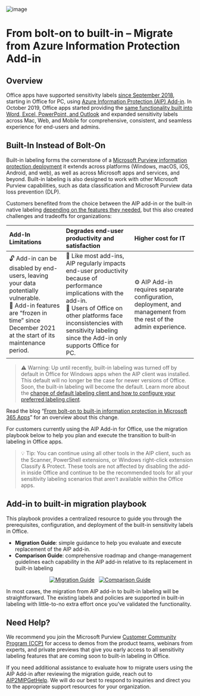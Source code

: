 ![image](https://user-images.githubusercontent.com/43501191/195164735-920ec45a-cd2c-41a1-9d22-6a557ca9ddc3.png)


# From bolt-on to built-in – Migrate from Azure Information Protection Add-in 

## Overview

Office apps have supported sensitivity labels [since September 2018](https://techcommunity.microsoft.com/t5/security-compliance-and-identity/azure-information-protection-is-now-generally-available/ba-p/249974), starting in Office for PC, using [Azure Information Protection (AIP) Add-in](https://learn.microsoft.com/en-us/azure/information-protection/rms-client/aip-clientv2). In October 2019, Office apps started providing the [same functionality built into Word, Excel, PowerPoint, and Outlook](https://learn.microsoft.com/en-us/microsoft-365/compliance/sensitivity-labels-office-apps#support-for-sensitivity-label-capabilities-in-apps) and expanded sensitivity labels across Mac, Web, and Mobile for comprehensive, consistent, and seamless experience for end-users and admins.

## Built-In Instead of Bolt-On

Built-in labeling forms the cornerstone of a [Microsoft Purview information protection deployment](https://learn.microsoft.com/en-us/microsoft-365/compliance/information-protection-solution?view=o365-worldwide) it extends across platforms (Windows, macOS, iOS, Android, and web), as well as across Microsoft apps and services, and beyond. Built-in labeling is also designed to work with other Microsoft Purview capabilities, such as data classification and Microsoft Purview data loss prevention (DLP).

Customers benefited from the choice between the AIP add-in or the built-in native labeling [depending on the features they needed](https://learn.microsoft.com/en-us/microsoft-365/compliance/sensitivity-labels-aip?view=o365-worldwide#feature-parity-for-built-in-labeling-and-the-aip-add-in-for-office-apps), but this also created challenges and tradeoffs for organizations:

| Add-In Limitations | Degrades end-user productivity and satisfaction |  Higher cost for IT
|:---|:---|:---|
| 🔓 Add-in can be disabled by end-users, leaving your data potentially vulnerable.<br>🛑 Add-in features are “frozen in time” since December 2021 at the start of its maintenance period. | 🐢 Like most add-ins, AIP regularly impacts end-user productivity because of performance implications with the add-in. <br>📱 Users of Office on other platforms face inconsistencies with sensitivity labeling since the Add-in only supports Office for PC. | ⚙️ AIP Add-in requires separate configuration, deployment, and management from the rest of the admin experience.|

> ⚠️ Warning: Up until recently, built-in labeling was turned off by default in Office for Windows apps when the AIP client was installed. This default will no longer be the case for newer versions of Office. Soon, the built-in labeling will become the default. Learn more about the [change of default labeling client and how to configure your preferred labeling client](https://learn.microsoft.com/en-us/microsoft-365/compliance/sensitivity-labels-aip).

Read the blog “[From bolt-on to built-in information protection in Microsoft 365 Apps](https://aka.ms/AIP2MIP/Newsletter)” for an overview about this change.

For customers currently using the AIP Add-in for Office, use the migration playbook below to help you plan and execute the transition to built-in labeling in Office apps.

> 💡 Tip: You can continue using all other tools in the AIP client, such as the Scanner, PowerShell extensions, or Windows right-click extension Classify & Protect. These tools are not affected by disabling the add-in inside Office and continue to be the recommended tools for all your sensitivity labeling scenarios that aren’t available within the Office apps.

## Add-in to built-in migration playbook

This playbook provides a centralized resource to guide you through the prerequisites, configuration, and deployment of the built-in sensitivity labels in Office. 

- **Migration Guide**: simple guidance to help you evaluate and execute replacement of the AIP add-in. 
- **Comparison Guide**: comprehensive roadmap and change-management guidelines each capability in the AIP add-in relative to its replacement in built-in labeling

<p align="center">
<a href="../AIP2MIP/GetStarted" ><img src="https://user-images.githubusercontent.com/43501191/195162010-2ad4b47f-24d2-4a9d-a038-da0af10e7b24.png" alt="Migration Guide"/></a>&nbsp;&nbsp;
<a href="../AIP2MIP/CompareAIP2MIP" ><img src="https://user-images.githubusercontent.com/43501191/195162029-3266dc11-52b6-455f-86cb-ecb1fd22f0bc.png" alt="Comparison Guide"/></a></p>

In most cases, the migration from AIP add-in to built-in labeling will be straightforward. The existing labels and policies are supported in built-in labeling with little-to-no extra effort once you’ve validated the functionality.

## Need Help?

We recommend you join the Microsoft Purview [Customer Community Program (CCP)](https://aka.ms/JoinCompliancePrivacyCCP) for access to demos from the product teams, webinars from experts, and private previews that give you early access to all sensitivity labeling features that are coming soon to built-in labeling in Office.

If you need additional assistance to evaluate how to migrate users using the AIP Add-in after reviewing the migration guide, reach out to [AIP2MIPGetHelp](mailto:AIP2MIPGetHelp@microsoft.com). We will do our best to respond to inquiries and direct you to the appropriate support resources for your organization.
